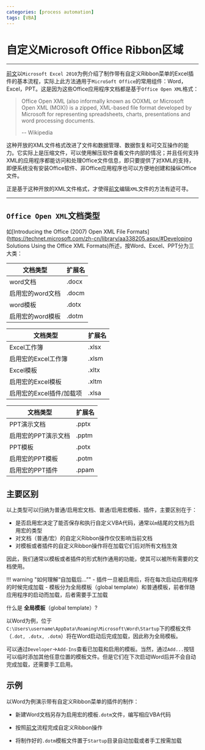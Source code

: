 ```yaml
---
categories: [process automation]
tags: [VBA]
---
```


# 自定义Microsoft Office Ribbon区域


---

[前文](2017-07-24-Microsoft-Excel-2010自定义功能区：修改XML.md)以`Microsoft Excel 2010`为例介绍了制作带有自定义Ribbon菜单的Excel插件的基本流程，实际上此方法通用于`MicroSoft Office`的常用组件：Word，Excel，PPT。这是因为这些Office应用程序文档都是基于`Office Open XML`格式：

> Office Open XML (also informally known as OOXML or Microsoft Open XML (MOX)) is a zipped, XML-based file format developed by Microsoft for representing spreadsheets, charts, presentations and word processing documents.
>
> -- Wikipedia

这种开放的XML文件格式改进了文件和数据管理、数据恢复和可交互操作的能力。它实际上是压缩文件，可以使用解压软件查看文件内部的情况；并且任何支持XML的应用程序都能访问和处理Office文件信息，即只要提供了对XML的支持，即便系统没有安装Office软件、非Office应用程序也可以方便地创建和操纵Office文件。


正是基于这种开放的XML文件格式，才使得[前文](2017-07-24-Microsoft-Excel-2010自定义功能区：修改XML.md)编辑`XML`文件的方法有迹可寻。

---

## `Office Open XML`文档类型

如[Introducing the Office (2007) Open XML File Formats](https://technet.microsoft.com/zh-cn/library/aa338205.aspx/#Developing Solutions Using the Office XML Formats)所述，按Word、Excel、PPT分为三大类：

文档类型 | 扩展名
--- | ---
word文档 | .docx
启用宏的word文档 | .docm
word模板 | .dotx
启用宏的word模板 | .dotm


文档类型 | 扩展名
--- | ---
Excel工作簿 | .xlsx
启用宏的Excel工作簿 | .xlsm
Excel模板 | .xltx
启用宏的Excel模板 | .xltm
启用宏的Excel插件/加载项 | .xlsa

文档类型 | 扩展名
--- | ---
PPT演示文档 | .pptx
启用宏的PPT演示文档 | .pptm
PPT模板 | .potx
启用宏的PPT模板 | .potm
启用宏的PPT插件 | .ppam


## 主要区别

以上类型可以归纳为普通/启用宏文档、普通/启用宏模板、插件，主要区别在于：

* 是否启用宏决定了能否保存和执行自定义VBA代码，通常以`m`结尾的文档为启用宏的类型
* 对文档（普通/宏）的自定义Ribbon操作仅仅影响当前文档
* 对模板或者插件的自定义Ribbon操作将在加载它们后对所有文档生效

因此，我们通常以模板或者插件的形式制作通用的功能，使其可以被所有需要的文档使用。

!!! warning "如何理解“自加载后...”"
    - 插件一旦被启用后，将在每次启动应用程序的时候完成加载
    - 模板分为全局模板（global template）和普通模板，前者伴随应用程序的启动而加载，后者需要手工加载

什么是 **全局模板**（global template）?

以Word为例，位于`C:\Users\username\AppData\Roaming\Microsoft\Word\Startup`下的模板文件（`.dot, .dotx, .dotm`）将在Word启动后完成加载，因此称为全局模板。

可以通过`Developer`->`Add-Ins`查看已加载和启用的模板。当然，通过`Add...`按钮可以临时添加其他任意位置的模板文件。但是它们在下次启动Word后并不会自动完成加载，还需要手工启用。

## 示例

以Word为例演示带有自定义Ribbon菜单的插件的制作：

* 新建Word文档另存为启用宏的模板`.dotm`文件，编写相应VBA代码

* 按照[前文](2017-07-24-Microsoft-Excel-2010自定义功能区：修改XML.md)流程完成自定义Ribbon操作

* 将制作好的`.dotm`模板文件置于`Startup`目录自动加载或者手工按需加载
